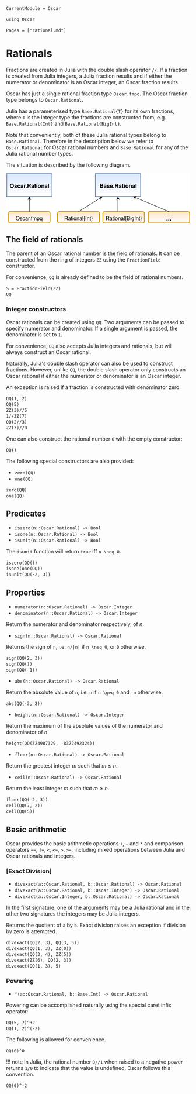 ```@meta
CurrentModule = Oscar
```

```@setup oscar
using Oscar
```

```@contents
Pages = ["rational.md"]
```

# Rationals

Fractions are created in Julia with the double slash operator `//`. If a
fraction is created from Julia integers, a Julia fraction results and if either
the numerator or denominator is an Oscar integer, an Oscar fraction results.

Oscar has just a single rational fraction type `Oscar.fmpq`. The Oscar fraction
type belongs to `Oscar.Rational`.

Julia has a parameterised type `Base.Rational{T}` for its own fractions, where
`T` is the integer type the fractions are constructed from, e.g.
`Base.Rational{Int}` and `Base.Rational{BigInt}`.

Note that conveniently, both of these Julia rational types belong to
`Base.Rational`. Therefore in the description below we refer to
`Oscar.Rational` for Oscar rational numbers and `Base.Rational` for any of the
Julia rational number types.

The situation is described by the following diagram.

![alt text](../img/RationalTypes.svg)

## The field of rationals

The parent of an Oscar rational number is the field of rationals. It can be
constructed from the ring of integers `ZZ` using the `FractionField`
constructor.

For convenience, `QQ` is already defined to be the field of rational numbers.

```@repl oscar
S = FractionField(ZZ)
QQ
```

### Integer constructors

Oscar rationals can be created using `QQ`. Two arguments can be passed to
specify numerator and denominator. If a single argument is passed, the
denominator is set to `1`.

For convenience, `QQ` also accepts Julia integers and rationals, but will
always construct an Oscar rational.

Naturally, Julia's double slash operator can also be used to construct
fractions. However, unlike `QQ`, the double slash operator only constructs an
Oscar rational if either the numerator or denominator is an Oscar integer.

An exception is raised if a fraction is constructed with denominator zero.

```@repl oscar
QQ(1, 2)
QQ(5)
ZZ(3)//5
1//ZZ(7)
QQ(2//3)
ZZ(3)//0
```
One can also construct the rational number ``0`` with the empty constructor:

```@repl oscar
QQ()
```

The following special constructors are also provided:

* `zero(QQ)`
* `one(QQ)`

```@repl oscar
zero(QQ)
one(QQ)
```

## Predicates

* `iszero(n::Oscar.Rational) -> Bool`
* `isone(n::Oscar.Rational) -> Bool`
* `isunit(n::Oscar.Rational) -> Bool`

The `isunit` function will return `true` iff ``n \neq 0``.

```@repl oscar
iszero(QQ())
isone(one(QQ))
isunit(QQ(-2, 3))
```

## Properties

* `numerator(n::Oscar.Rational) -> Oscar.Integer`
* `denominator(n::Oscar.Rational) -> Oscar.Integer`

Return the numerator and denominator respectively, of $n$.

* `sign(n::Oscar.Rational) -> Oscar.Rational`

Returns the sign of `n`, i.e. ``n/|n|`` if ``n \neq 0``, or ``0`` otherwise.

```@repl oscar
sign(QQ(2, 3))
sign(QQ())
sign(QQ(-1))
```

* `abs(n::Oscar.Rational) -> Oscar.Rational`

Return the absolute value of ``n``, i.e. ``n`` if ``n \geq 0`` and ``-n``
otherwise.


```@repl oscar
abs(QQ(-3, 2))
```

* `height(n::Oscar.Rational) -> Oscar.Integer`

Return the maximum of the absolute values of the numerator and denominator of
$n$.

```@repl oscar
height(QQ(324987329, -8372492324))
```

* `floor(n::Oscar.Rational) -> Oscar.Rational`

Return the greatest integer $m$ such that $m \leq n$.

* `ceil(n::Oscar.Rational) -> Oscar.Rational`

Return the least integer $m$ such that $m \geq n$.

```@repl oscar
floor(QQ(-2, 3))
ceil(QQ(7, 2))
ceil(QQ(5))
```

## Basic arithmetic

Oscar provides the basic arithmetic operations `+`, `-` and `*` and comparison
operators `==`, `!=`, `<`, `<=`, `>`, `>=`, including mixed operations between
Julia and Oscar rationals and integers.

### [Exact Division]

* `divexact(a::Oscar.Rational, b::Oscar.Rational) -> Oscar.Rational`
* `divexact(a::Oscar.Rational, b::Oscar.Integer) -> Oscar.Rational`
* `divexact(a::Oscar.Integer, b::Oscar.Rational) -> Oscar.Rational`

In the first signature, one of the arguments may be a Julia rational and in the
other two signatures the integers may be Julia integers.

Returns the quotient of ``a`` by ``b``. Exact division raises an exception if
division by zero is attempted.

```@repl oscar
divexact(QQ(2, 3), QQ(3, 5))
divexact(QQ(1, 3), ZZ(0))
divexact(QQ(3, 4), ZZ(5))
divexact(ZZ(6), QQ(2, 3))
divexact(QQ(1, 3), 5)
```

### Powering

* `^(a::Oscar.Rational, b::Base.Int) -> Oscar.Rational`

Powering can be accomplished naturally using the special caret infix
operator:

```@repl oscar
QQ(5, 7)^32
QQ(1, 2)^(-2)
```

The following is allowed for convenience.

```@repl oscar
QQ(0)^0
```

!!! note
    In Julia, the rational number ``0//1`` when raised to a negative power
    returns ``1/0`` to indicate that the value is undefined. Oscar follows
    this convention.

```@repl oscar
QQ(0)^-2
```

